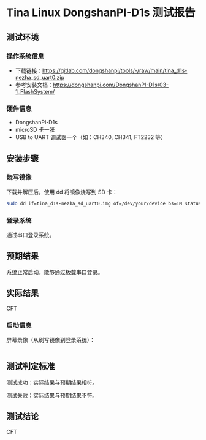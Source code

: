 # Tina Linux DongshanPI-D1s 测试报告

## 测试环境

### 操作系统信息

- 下载链接：https://gitlab.com/dongshanpi/tools/-/raw/main/tina_d1s-nezha_sd_uart0.zip
- 参考安装文档：https://dongshanpi.com/DongshanPI-D1s/03-1_FlashSystem/

### 硬件信息

- DongshanPI-D1s
- microSD 卡一张
- USB to UART 调试器一个（如：CH340, CH341, FT2232 等）

## 安装步骤

### 烧写镜像

下载并解压后，使用 dd 将镜像烧写到 SD 卡：
```bash
sudo dd if=tina_d1s-nezha_sd_uart0.img of=/dev/your/device bs=1M status=progress
```

### 登录系统

通过串口登录系统。

## 预期结果

系统正常启动，能够通过板载串口登录。

## 实际结果

CFT

### 启动信息


屏幕录像（从刷写镜像到登录系统）：

```log
```


## 测试判定标准

测试成功：实际结果与预期结果相符。

测试失败：实际结果与预期结果不符。

## 测试结论

CFT
